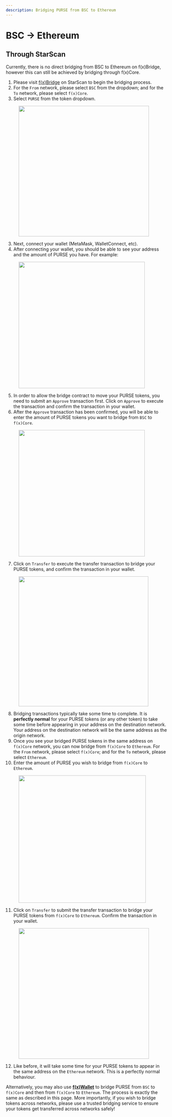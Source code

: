```yaml
---
description: Bridging PURSE from BSC to Ethereum
---
```


# BSC -> Ethereum

## Through StarScan

Currently, there is no direct bridging from BSC to Ethereum on f(x)Bridge, however this can still be achieved by bridging through f(x)Core.

1. Please visit [f(x)Bridge](https://starscan.io/fxbridge) on StarScan to begin the bridging process.
2. For the `From` network, please select `BSC` from the dropdown; and for the `To` network, please select `f(x)Core`.
3. Select `PURSE` from the token dropdown.

<figure><img src="../.gitbook/assets/Screenshot 2024-05-20 at 4.44.51 PM.png" alt="" width="407"><figcaption></figcaption></figure>

3. Next, connect your wallet (MetaMask, WalletConnect, etc).
4. After connecting your wallet, you should be able to see your address and the amount of PURSE you have. For example:

<figure><img src="../.gitbook/assets/Screenshot 2024-05-20 at 4.45.29 PM.png" alt="" width="394"><figcaption></figcaption></figure>

5. In order to allow the bridge contract to move your PURSE tokens, you need to submit an `Approve` transaction first. Click on `Approve` to execute the transaction and confirm the transaction in your wallet.
6. After the `Approve` transaction has been confirmed, you will be able to enter the amount of PURSE tokens you want to bridge from `BSC` to `f(x)Core`.

<figure><img src="../.gitbook/assets/Screenshot 2024-05-20 at 4.57.26 PM.png" alt="" width="394"><figcaption></figcaption></figure>

7. Click on `Transfer` to execute the transfer transaction to bridge your PURSE tokens, and confirm the transaction in your wallet.

<figure><img src="../.gitbook/assets/Screenshot 2024-05-20 at 4.47.36 PM (2).png" alt="" width="405"><figcaption></figcaption></figure>

8. Bridging transactions typically take some time to complete. It is **perfectly normal** for your PURSE tokens (or any other token) to take some time before appearing in your address on the destination network. Your address on the destination network will be the same address as the origin network.
9. Once you see your bridged PURSE tokens in the same address on `f(x)Core` network, you can now bridge from `f(x)Core` to `Ethereum`. For the `From` network, please select `f(x)Core`; and for the `To` network, please select `Ethereum`.
10. Enter the amount of PURSE you wish to bridge from `f(x)Core` to `Ethereum`.

<figure><img src="../.gitbook/assets/Screenshot 2024-05-20 at 5.01.22 PM.png" alt="" width="397"><figcaption></figcaption></figure>

11. Click on `Transfer` to submit the transfer transaction to bridge your PURSE tokens from `f(x)Core` to `Ethereum`. Confirm the transaction in your wallet.

<figure><img src="../.gitbook/assets/Screenshot 2024-05-20 at 5.06.02 PM.png" alt="" width="407"><figcaption></figcaption></figure>

12. Like before, it will take some time for your PURSE tokens to appear in the same address on the `Ethereum` network. This is a perfectly normal behaviour.

Alternatively, you may also use [**f(x)Wallet**](https://functionx.io/fxwallet) to bridge PURSE from `BSC` to `f(x)Core` and then from `f(x)Core` to `Ethereum`. The process is exactly the same as described in this page. More importantly, if you wish to bridge tokens across networks, please use a trusted bridging service to ensure your tokens get transferred across networks safely!
